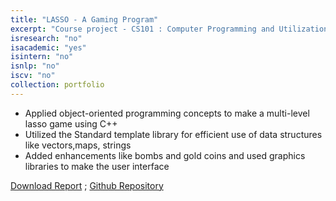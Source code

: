 ```yaml
---
title: "LASSO - A Gaming Program"
excerpt: "Course project - CS101 : Computer Programming and Utilization - Guide : Prof. Bhaskaran Raman"
isresearch: "no"
isacademic: "yes"
isintern: "no"
isnlp: "no"
iscv: "no"
collection: portfolio
---
```


* Applied object-oriented programming concepts to make a multi-level lasso game using C++
* Utilized the Standard template library for efficient use of data structures like vectors,maps, strings
* Added enhancements like bombs and gold coins and used graphics libraries to make the user interface

[Download Report](http://amparulekar.github.io/files/README.pdf) ; [Github Repository](https://github.com/Amparulekar/Computer-Programming-and-Utilization-LASSO)
